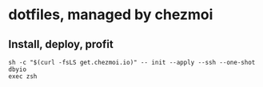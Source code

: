 # dotfiles, managed by chezmoi


## Install, deploy, profit
```
sh -c "$(curl -fsLS get.chezmoi.io)" -- init --apply --ssh --one-shot dbyio
exec zsh
```
